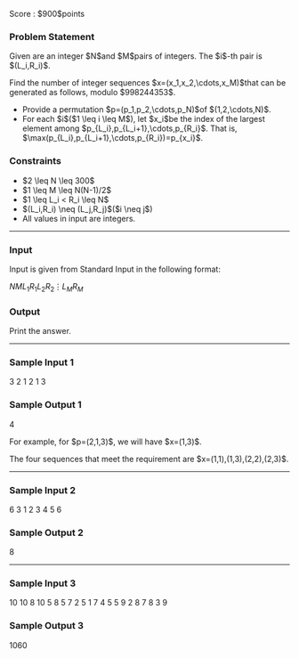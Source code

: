 
<div>

<span>

<span>

<p>
Score : $900$points
</p>

<div>

<section>

### **Problem Statement**

<p>
Given are an integer $N$and $M$pairs of integers.
The $i$-th pair is $(L_i,R_i)$.
</p>

<p>
Find the number of integer sequences $x=(x_1,x_2,\cdots,x_M)$that can be generated as follows, modulo $998244353$.
</p>

<ul>

<li>
Provide a permutation $p=(p_1,p_2,\cdots,p_N)$of $(1,2,\cdots,N)$.
</li>

<li>
For each $i$($1 \leq i \leq M$), let $x_i$be the index of the largest element among $p_{L_i},p_{L_i+1},\cdots,p_{R_i}$. That is, $\max(p_{L_i},p_{L_i+1},\cdots,p_{R_i})=p_{x_i}$.
</li>

</ul>

</section>

</div>

<div>

<section>

### **Constraints**

<ul>

<li>
$2 \leq N \leq 300$
</li>

<li>
$1 \leq M \leq N(N-1)/2$
</li>

<li>
$1 \leq L_i < R_i \leq N$
</li>

<li>
$(L_i,R_i) \neq (L_j,R_j)$($i \neq j$)
</li>

<li>
All values in input are integers.
</li>

</ul>

</section>

</div>

---

<div>

<div>

<section>

### **Input**

<p>
Input is given from Standard Input in the following format:
</p>

<div>

$N$$M$$L_1$$R_1$$L_2$$R_2$$\vdots$$L_M$$R_M$
</div>

</section>

</div>

<div>

<section>

### **Output**

<p>
Print the answer.
</p>

</section>

</div>

</div>

---

<div>

<section>

### **Sample Input 1**

<div>

3 2
1 2
1 3

</div>

</section>

</div>

<div>

<section>

### **Sample Output 1**

<div>

4

</div>

<p>
For example, for $p=(2,1,3)$, we will have $x=(1,3)$.
</p>

<p>
The four sequences that meet the requirement are $x=(1,1),(1,3),(2,2),(2,3)$.
</p>

</section>

</div>

---

<div>

<section>

### **Sample Input 2**

<div>

6 3
1 2
3 4
5 6

</div>

</section>

</div>

<div>

<section>

### **Sample Output 2**

<div>

8

</div>

</section>

</div>

---

<div>

<section>

### **Sample Input 3**

<div>

10 10
8 10
5 8
5 7
2 5
1 7
4 5
5 9
2 8
7 8
3 9

</div>

</section>

</div>

<div>

<section>

### **Sample Output 3**

<div>

1060

</div>

</section>

</div>

</span>

</span>

</div>
